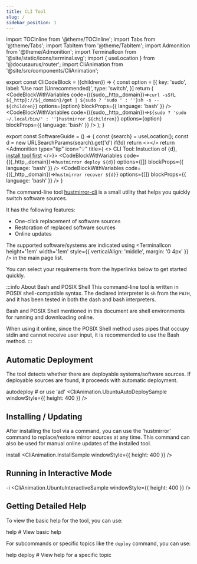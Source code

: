 ```yaml
---
title: CLI Tool
slug: /
sidebar_position: 1
---
```

import TOCInline from '@theme/TOCInline';
import Tabs from '@theme/Tabs';
import TabItem from '@theme/TabItem';
import Admonition from '@theme/Admonition';
import TerminalIcon from '@site/static/icons/terminal.svg';
import { useLocation } from '@docusaurus/router';
import CliAnimation from '@site/src/components/CliAnimation';


export const CliCodeBlock = ({children}) => {
const option = [{
  key: 'sudo',
  label: 'Use root (Unrecommended)',
  type: 'switch',
}]
 return (
    <Tabs groupId="mode" queryString>
        <TabItem value="online" label="Live">
            <CodeBlockWithVariables
                code={({sudo,_http,_domain})=>`curl -sSfL ${_http}://${_domain}/get | ${sudo ? 'sudo ' : ''}sh -s -- ${children}`}
                options={option}
                blockProps={{ language: 'bash' }} />
        </TabItem>
        <TabItem value="offline" label="Installed">
            <CodeBlockWithVariables
                code={({sudo,_http,_domain})=>`${sudo ? 'sudo ~/.local/bin/' : ''}hustmirror ${children}`}
                options={option}
                blockProps={{ language: 'bash' }} />
        </TabItem>
    </Tabs>
    );
}

export const SoftwareGuide = () => {
    const {search} = useLocation();
    const d = new URLSearchParams(search).get('d')
    if(!d) return <></>
    return <Admonition type="tip" icon="💡" title={
    <>
        <span>CLI Tool: Instuction of {d},</span>
        <a href="#installing--updating">install tool first</a>
    </>}>
        <Tabs>
            <TabItem value="deploy" label="Deploy">
                <CodeBlockWithVariables
                    code={({_http,_domain})=>`hustmirror deploy ${d}`}
                    options={[]}
                    blockProps={{ language: 'bash' }} />
            </TabItem>
            <TabItem value="recover" label="Recover">
                <CodeBlockWithVariables
                    code={({_http,_domain})=>`hustmirror recover ${d}`}
                    options={[]}
                    blockProps={{ language: 'bash' }} />
            </TabItem>
        </Tabs>
    </Admonition>
}

The command-line tool [hustmirror-cli](https://gitee.com/dzm91_hust/hustmirror-cli.git)  is a small utility that helps you quickly switch software sources.<SoftwareGuide/>

It has the following features:
- One-click replacement of software sources
- Restoration of replaced software sources
- Online updates

The supported software/systems are indicated using <TerminalIcon height='1em' width='1em' style={{ verticalAlign: 'middle', margin: '0 4px' }} /> in the main page list.

You can select your requirements from the hyperlinks below to get started quickly.<TOCInline toc={toc} />

:::info About Bash and POSIX Shell
This command-line tool is written in POSIX shell-compatible syntax.
The declared interpreter is `sh` from the `PATH`, and it has been tested in both the dash and bash interpreters.

Bash and POSIX Shell mentioned in this document are shell environments for running and downloading online.

When using it online, since the POSIX Shell method uses pipes that occupy stdin and cannot receive user input, it is recommended to use the Bash method.
:::
## Automatic Deployment

The tool detects whether there are deployable systems/software sources. If deployable sources are found, it proceeds with automatic deployment.

<CliCodeBlock>autodeploy # or use 'ad'</CliCodeBlock>
<CliAnimation.UbuntuAutoDeploySample windowStyle={{ height: 400 }} />

## Installing / Updating

After installing the tool via a command, you can use the 'hustmirror' command to replace/restore mirror sources at any time.
This command can also be used for manual online updates of the installed tool.

<CliCodeBlock>install</CliCodeBlock>
<CliAnimation.InstallSample windowStyle={{ height: 400 }} />

## Running in Interactive Mode

<CliCodeBlock>-i</CliCodeBlock>
<CliAnimation.UbuntuInteractiveSample windowStyle={{ height: 400 }} />

## Getting Detailed Help

To view the basic help for the tool, you can use:

<CliCodeBlock>help # View basic help</CliCodeBlock>

For subcommands or specific topics like the `deploy` command, you can use:

<CliCodeBlock>help deploy # View help for a specific topic</CliCodeBlock>
